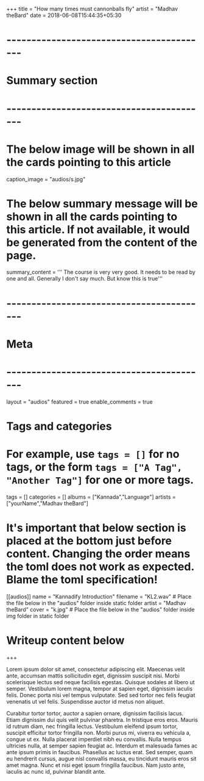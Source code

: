 +++
title = "How many times must cannonballs fly"
artist = "Madhav theBard"
date = 2018-06-08T15:44:35+05:30



# -----------------------------------------
# Summary section
# -----------------------------------------

# The below image will be shown in all the cards pointing to this article
caption_image = "audios/s.jpg"
# The below summary message will be shown in all the cards pointing to this article. If not available, it would be generated from the content of the page.
summary_content = '''
The course is very very good. It needs to be read by one and all.
Generally I don't say much. But know this is true'''


# -----------------------------------------
# Meta
# -----------------------------------------

layout = "audios"
featured = true
enable_comments = true

# Tags and categories
# For example, use `tags = []` for no tags, or the form `tags = ["A Tag", "Another Tag"]` for one or more tags.
tags = []
categories = []
albums = ["Kannada","Language"]
artists = ["yourName","Madhav theBard"]

# It's important that below section is placed at the bottom just before content. Changing the order means the toml does not work as expected. Blame the toml specification!
[[audios]]
name = "Kannadify Introduction"
filename = "KL2.wav" # Place the file below in the "audios" folder inside static folder
artist = "Madhav theBard"
cover = "k.jpg" # Place the file below in the "audios" folder inside img folder in static folder

# Writeup content below
+++


Lorem ipsum dolor sit amet, consectetur adipiscing elit. Maecenas velit ante, accumsan mattis sollicitudin eget, dignissim suscipit nisi. Morbi scelerisque lectus sed neque facilisis egestas. Quisque sodales at libero ut semper. Vestibulum lorem magna, tempor at sapien eget, dignissim iaculis felis. Donec porta nisi vel tempus vulputate. Sed sed tortor nec felis feugiat venenatis ut vel felis. Suspendisse auctor id metus non aliquet.

Curabitur tortor tortor, auctor a sapien ornare, dignissim facilisis lacus. Etiam dignissim dui quis velit pulvinar pharetra. In tristique eros eros. Mauris id rutrum diam, nec fringilla lectus. Vestibulum eleifend ipsum tortor, suscipit efficitur tortor fringilla non. Morbi purus mi, viverra eu vehicula a, congue ut ex. Nulla placerat imperdiet nibh eu convallis. Nulla tempus ultricies nulla, at semper sapien feugiat ac. Interdum et malesuada fames ac ante ipsum primis in faucibus. Phasellus ac luctus erat. Sed semper, quam eu hendrerit cursus, augue nisl convallis massa, eu tincidunt mauris eros sit amet magna. Nunc et nisi eget ipsum fringilla faucibus. Nam justo ante, iaculis ac nunc id, pulvinar blandit ante.


